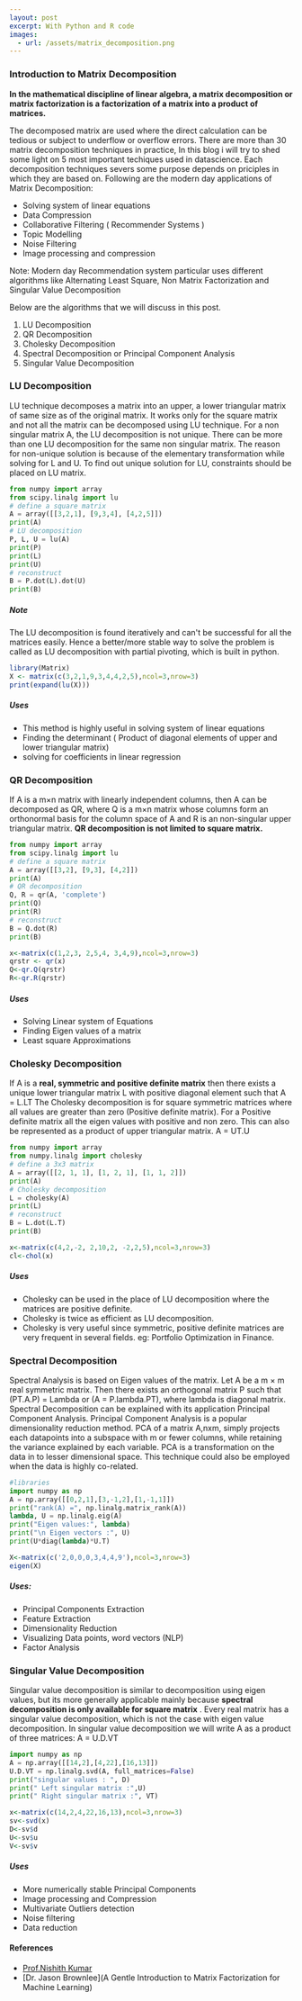 ```yaml
---
layout: post
excerpt: With Python and R code
images:
  - url: /assets/matrix_decomposition.png
---
```


### Introduction to Matrix Decomposition

**In the mathematical discipline of linear algebra, a matrix decomposition or matrix factorization is a factorization of a matrix into a product of matrices.**

The decomposed matrix are used where the direct calculation can be tedious or subject to underflow or overflow errors.
There are more than 30 matrix decomposition techniques in practice, In this blog i will try to shed some light on 5 most important techiques used in datascience. Each decomposition techniques severs some purpose depends on priciples in which they are based on. Following are the modern day applications of Matrix Decomposition:

* Solving system of linear equations
* Data Compression
* Collaborative Filtering ( Recommender Systems )
* Topic Modelling
* Noise Filtering
* Image processing and compression

Note: Modern day Recommendation system particular uses different algorithms like Alternating Least Square, Non Matrix Factorization and Singular Value Decomposition 

Below are the algorithms that we will discuss in this post.

1. LU Decomposition
2. QR Decomposition
3. Cholesky Decomposition
4. Spectral Decomposition or Principal Component Analysis
5. Singular Value Decomposition

### LU Decomposition

LU technique decomposes a matrix into an upper, a lower triangular matrix of same size as of the original matrix. It works only for the square matrix and not all the matrix can be decomposed using LU technique. For a non singular matrix A, the LU decomposition is not unique. There can be more than one LU decomposition for the same non singular matrix. The reason for non-unique solution is because of the elementary transformation while solving for L and U. To find out unique solution for LU, constraints should be placed on LU matrix.

```python
from numpy import array
from scipy.linalg import lu
# define a square matrix
A = array([[3,2,1], [9,3,4], [4,2,5]])
print(A)
# LU decomposition
P, L, U = lu(A)
print(P)
print(L)
print(U)
# reconstruct
B = P.dot(L).dot(U)
print(B)
```

##### Note
The LU decomposition is found iteratively and can't be successful for all the matrices easily. Hence a better/more stable way to solve the problem is called as LU decomposition with partial pivoting, which is built in python.

``` r
library(Matrix)
X <- matrix(c(3,2,1,9,3,4,4,2,5),ncol=3,nrow=3)
print(expand(lu(X)))
```

##### Uses
* This method is highly useful in solving system of linear equations
* Finding the determinant ( Product of diagonal elements of upper and lower triangular matrix)
* solving for coefficients in linear regression

### QR Decomposition

If A is a  m×n  matrix with linearly independent columns, then A can be decomposed as QR, where Q is a m×n matrix whose columns form an orthonormal basis for the column space of A and R is an  non-singular upper triangular matrix. **QR decomposition is not limited to square matrix.**

```python
from numpy import array
from scipy.linalg import lu
# define a square matrix
A = array([[3,2], [9,3], [4,2]])
print(A)
# QR decomposition
Q, R = qr(A, 'complete')
print(Q)
print(R)
# reconstruct
B = Q.dot(R)
print(B)
```

``` r
x<-matrix(c(1,2,3, 2,5,4, 3,4,9),ncol=3,nrow=3)
qrstr <- qr(x)
Q<-qr.Q(qrstr)
R<-qr.R(qrstr)
```

##### Uses
* Solving Linear system of Equations
* Finding Eigen values of a matrix
* Least square Approximations

### Cholesky Decomposition

If A is a **real, symmetric and positive definite matrix** then there exists a unique lower triangular matrix L with positive diagonal element such that  A = L.LT
The Cholesky decomposition is for square symmetric matrices where all values are greater than zero (Positive definite matrix). For a Positive definite matrix all the eigen values with positive and non zero.
This can also be represented as a product of upper triangular matrix. A = UT.U

```python
from numpy import array
from numpy.linalg import cholesky
# define a 3x3 matrix
A = array([[2, 1, 1], [1, 2, 1], [1, 1, 2]])
print(A)
# Cholesky decomposition
L = cholesky(A)
print(L)
# reconstruct
B = L.dot(L.T)
print(B)
```

``` r
x<-matrix(c(4,2,-2, 2,10,2, -2,2,5),ncol=3,nrow=3)
cl<-chol(x)
```

##### Uses
* Cholesky can be used in the place of LU decomposition where the matrices are positive definite. 
* Cholesky is twice as efficient as LU decomposition.
* Cholesky is very useful since symmetric, positive definite matrices are very frequent in several fields. eg: Portfolio Optimization in Finance.

### Spectral Decomposition

Spectral Analysis is based on Eigen values of the matrix. Let A be a m × m real symmetric matrix. Then there exists an orthogonal matrix P such that (PT.A.P) = Lambda or (A = P.lambda.PT), where lambda is diagonal matrix. Spectral Decomposition can be explained with its application Principal Component Analysis. Principal Component Analysis is a popular dimensionality reduction method. PCA of a matrix A,nxm, simply projects each datapoints into a subspace with m or fewer columns, while retaining the variance explained by each variable.
PCA is a transformation on the data in to lesser dimensional space. This technique could also be employed when the data is highly co-related. 

```python
#libraries
import numpy as np
A = np.array([[0,2,1],[3,-1,2],[1,-1,1]])
print("rank(A) =", np.linalg.matrix_rank(A))
lambda, U = np.linalg.eig(A)
print("Eigen values:", lambda)
print("\n Eigen vectors :", U)
print(U*diag(lambda)*U.T)
```

``` r
X<-matrix(c('2,0,0,0,3,4,4,9'),ncol=3,nrow=3)
eigen(X) 
```

##### Uses:
* Principal Components Extraction
* Feature Extraction
* Dimensionality Reduction
* Visualizing Data points, word vectors (NLP)
* Factor Analysis

### Singular Value Decomposition

Singular value decomposition is similar to decomposition using eigen values, but its more generally applicable mainly because **spectral decomposition is only available for square matrix** . Every real matrix has a singular value decomposition, which is not the case with eigen value decomposition. In singular value decomposition we will write A as a product of three matrices:
A = U.D.VT

```python
import numpy as np
A = np.array([[14,2],[4,22],[16,13]])
U.D.VT = np.linalg.svd(A, full_matrices=False)
print("singular values : ", D)
print(" Left singular matrix :",U)
print(" Right singular matrix :", VT)
```

``` r
x<-matrix(c(14,2,4,22,16,13),ncol=3,nrow=3)
sv<-svd(x)
D<-sv$d
U<-sv$u
V<-sv$v
```

##### Uses
* More numerically stable Principal Components
* Image processing and Compression
* Multivariate Outliers detection
* Noise filtering
* Data reduction

#### References

* [Prof.Nishith Kumar](https://www.ime.unicamp.br/~cnaber/Matrix-Decomposition-and-Its-application-in-Statistics_NK.ppt)
* [Dr. Jason Brownlee](A Gentle Introduction to Matrix Factorization for Machine Learning)
